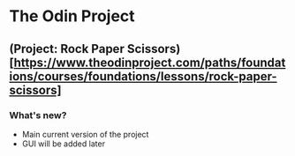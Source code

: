 # The Odin Project
## (Project: Rock Paper Scissors)[https://www.theodinproject.com/paths/foundations/courses/foundations/lessons/rock-paper-scissors]

### What's new?
- Main current version of the project
- GUI will be added later